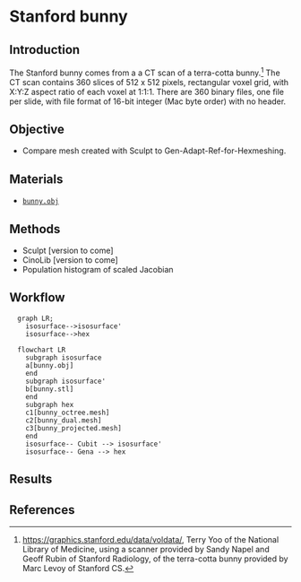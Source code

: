 # Stanford bunny

## Introduction

The Stanford bunny comes from a a CT scan of a terra-cotta bunny.[^stanford_volume_data]
The CT scan contains 360 slices of 512 x 512 pixels, rectangular voxel grid, with
X:Y:Z aspect ratio of each voxel at 1:1:1.  There are 360 binary files, one file per slide, 
with file format of 16-bit integer (Mac byte order) with no header.  

## Objective

* Compare mesh created with Sculpt to Gen-Adapt-Ref-for-Hexmeshing.

## Materials

* [`bunny.obj`](../../data/obj/README.md)

## Methods

* Sculpt [version to come]
* CinoLib [version to come]
* Population histogram of scaled Jacobian

## Workflow

```mermaid
  graph LR;
    isosurface-->isosurface'
    isosurface-->hex
```

```mermaid
  flowchart LR
    subgraph isosurface
    a[bunny.obj]
    end
    subgraph isosurface'
    b[bunny.stl]
    end
    subgraph hex
    c1[bunny_octree.mesh]
    c2[bunny_dual.mesh]
    c3[bunny_projected.mesh]
    end
    isosurface-- Cubit --> isosurface'
    isosurface-- Gena --> hex
```

## Results

## References

[^stanford_volume_data]: https://graphics.stanford.edu/data/voldata/, Terry Yoo of the National Library of Medicine, using a scanner provided by Sandy Napel and Geoff Rubin of Stanford Radiology, of the terra-cotta bunny provided by Marc Levoy of Stanford CS.

